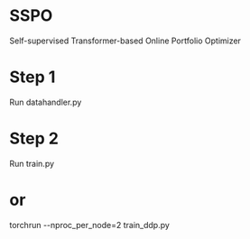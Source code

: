 # SSPO
Self-supervised Transformer-based Online Portfolio Optimizer

# Step 1
Run datahandler.py

# Step 2
Run train.py

# or

torchrun --nproc_per_node=2 train_ddp.py
